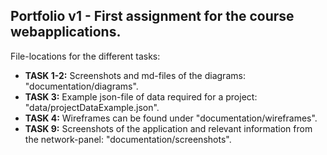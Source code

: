 ## Portfolio v1 - First assignment for the course webapplications.

File-locations for the different tasks:

- **TASK 1-2:** Screenshots and md-files of the diagrams: "documentation/diagrams".
- **TASK 3:** Example json-file of data required for a project: "data/projectDataExample.json".
- **TASK 4:** Wireframes can be found under "documentation/wireframes".
- **TASK 9:** Screenshots of the application and relevant information from the network-panel: "documentation/screenshots".
